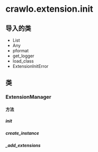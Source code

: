 # crawlo.extension.__init__

## 导入的类

- List
- Any
- pformat
- get_logger
- load_class
- ExtensionInitError

## 类

### ExtensionManager

#### 方法

##### __init__

##### create_instance

##### _add_extensions
